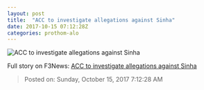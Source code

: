 ```yaml
---
layout: post
title:  "ACC to investigate allegations against Sinha"
date: 2017-10-15 07:12:28Z
categories: prothom-alo
---
```


![ACC to investigate allegations against Sinha](http://en.prothom-alo.com/contents/cache/images/1200x630x1/uploads/media/2016/12/15/0c42dfb9b670db2b07f25a89bc39252b-Anisul-Huq.jpg?jadewits_media_id=123757)




Full story on F3News: [ACC to investigate allegations against Sinha](http://www.f3nws.com/n/AzfDeB)

> Posted on: Sunday, October 15, 2017 7:12:28 AM
